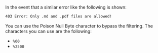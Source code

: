 In the event that a similar error like the following is shown:
```txt
403 Error: Only .md and .pdf files are allowed!
```
You can use the Poison Null Byte character to bypass the filtering. The characters you can use are the following:
- `%00`
- `%2500`